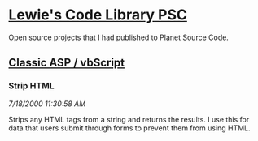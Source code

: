 # [Lewie's Code Library PSC](../../README.md)

Open source projects that I had published to Planet Source Code.

## [Classic ASP / vbScript](../README.md)

### Strip HTML

*7/18/2000 11:30:58 AM*

Strips any HTML tags from a string and returns the results. I use this for data that users submit through forms to prevent them from using HTML.


